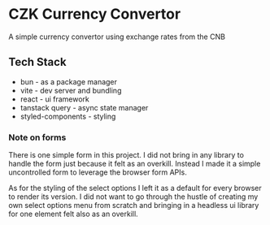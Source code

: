 # CZK Currency Convertor

A simple currency convertor using exchange rates from the CNB

## Tech Stack

-   bun - as a package manager
-   vite - dev server and bundling
-   react - ui framework
-   tanstack query - async state manager
-   styled-components - styling

### Note on forms

There is one simple form in this project. I did not bring in any library to handle the form just because it felt as an overkill. Instead I made it a simple uncontrolled form to leverage the browser form APIs.

As for the styling of the select options I left it as a default for every browser to render its version. I did not want to go through the hustle of creating my own select options menu from scratch and bringing in a headless ui library for one element felt also as an overkill.

